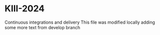 # KIII-2024
Continuous integrations and delivery 
This file was modified locally
adding some more text from develop branch
